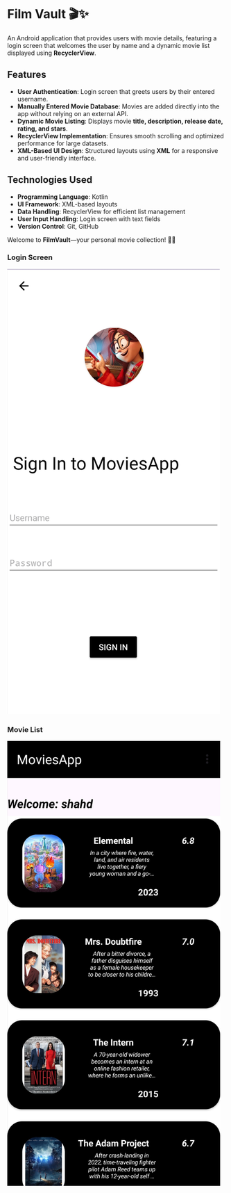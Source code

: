 # Film Vault 🎬✨  
An Android application that provides users with movie details, featuring a login screen that welcomes the user by name and a dynamic movie list displayed using **RecyclerView**.  

## Features  
- **User Authentication**: Login screen that greets users by their entered username.  
- **Manually Entered Movie Database**: Movies are added directly into the app without relying on an external API.  
- **Dynamic Movie Listing**: Displays movie **title, description, release date, rating, and stars**.  
- **RecyclerView Implementation**: Ensures smooth scrolling and optimized performance for large datasets.  
- **XML-Based UI Design**: Structured layouts using **XML** for a responsive and user-friendly interface.  

## Technologies Used  
- **Programming Language**: Kotlin  
- **UI Framework**: XML-based layouts  
- **Data Handling**: RecyclerView for efficient list management  
- **User Input Handling**: Login screen with text fields  
- **Version Control**: Git, GitHub  

Welcome to **FilmVault**—your personal movie collection! 🚀🎥 

### Login Screen  
![Login Screen](https://github.com/shahdgaballah/depi-task-3-movies-app/blob/a3da51070f9ff39614efcae6918f9651fa8883c8/Screenshot_20241209_185344.jpg)  

### Movie List  
![Movie List](https://github.com/shahdgaballah/depi-task-3-movies-app/blob/7c6ef7366eeadab38dbf72cbc1188be988aba61c/Screenshot_20241210_213443.jpg)
